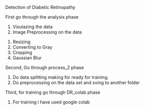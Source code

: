 Detection of Diabetic Retinopathy

First go through the analysis phase 
1. Visulazing the data
2. Image Preprocessing on the data
  1) Resizing
  2) Converting to Gray
  3) Cropping
  4) Gaussian Blur

Second, Go through process_2 phase
  1. Do data splitting making for ready for training.
  2. Do preprocessing on the data set and sving to another folder
  
Third, for training go through DR_colab phase
  1. For training i have used google colab
